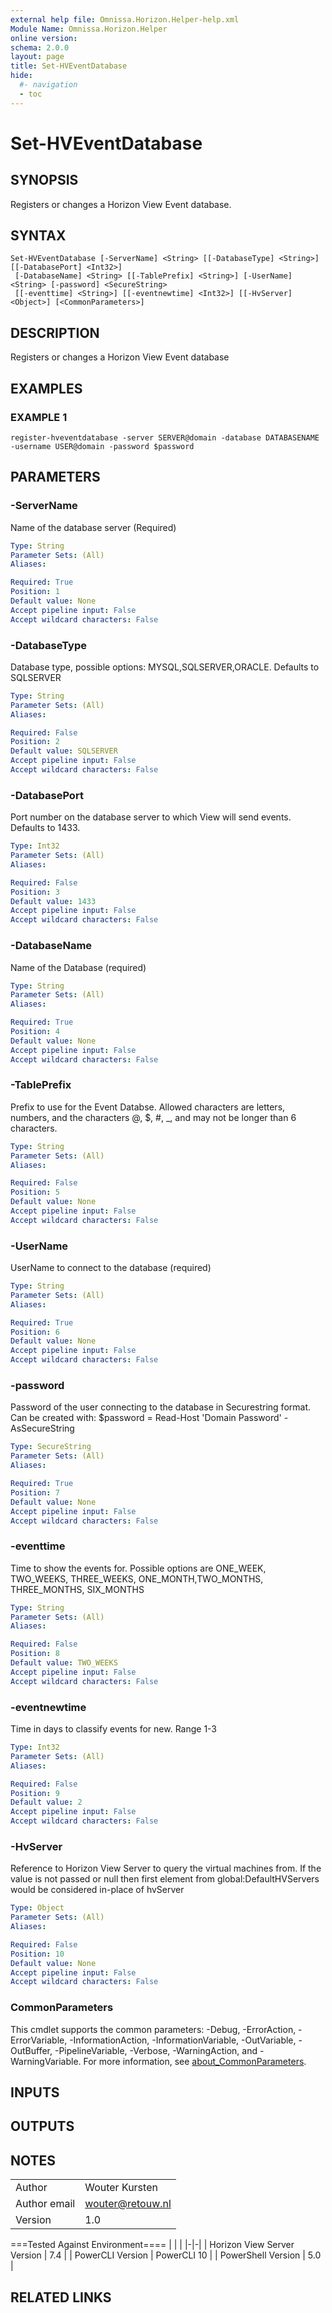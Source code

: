 ```yaml
---
external help file: Omnissa.Horizon.Helper-help.xml
Module Name: Omnissa.Horizon.Helper
online version:
schema: 2.0.0
layout: page
title: Set-HVEventDatabase
hide:
  #- navigation
  - toc
---
```


# Set-HVEventDatabase

## SYNOPSIS
Registers or changes a Horizon View Event database.

## SYNTAX

```
Set-HVEventDatabase [-ServerName] <String> [[-DatabaseType] <String>] [[-DatabasePort] <Int32>]
 [-DatabaseName] <String> [[-TablePrefix] <String>] [-UserName] <String> [-password] <SecureString>
 [[-eventtime] <String>] [[-eventnewtime] <Int32>] [[-HvServer] <Object>] [<CommonParameters>]
```

## DESCRIPTION
Registers or changes a Horizon View Event database

## EXAMPLES

### EXAMPLE 1
```
register-hveventdatabase -server SERVER@domain -database DATABASENAME -username USER@domain -password $password
```

## PARAMETERS

### -ServerName
Name of the database server (Required)

```yaml
Type: String
Parameter Sets: (All)
Aliases:

Required: True
Position: 1
Default value: None
Accept pipeline input: False
Accept wildcard characters: False
```

### -DatabaseType
Database type, possible options: MYSQL,SQLSERVER,ORACLE.
Defaults to SQLSERVER

```yaml
Type: String
Parameter Sets: (All)
Aliases:

Required: False
Position: 2
Default value: SQLSERVER
Accept pipeline input: False
Accept wildcard characters: False
```

### -DatabasePort
Port number on the database server to which View will send events.
Defaults to 1433.

```yaml
Type: Int32
Parameter Sets: (All)
Aliases:

Required: False
Position: 3
Default value: 1433
Accept pipeline input: False
Accept wildcard characters: False
```

### -DatabaseName
Name of the Database (required)

```yaml
Type: String
Parameter Sets: (All)
Aliases:

Required: True
Position: 4
Default value: None
Accept pipeline input: False
Accept wildcard characters: False
```

### -TablePrefix
Prefix to use for the Event Databse.
Allowed characters are letters, numbers, and the characters @, $, #,  _, and may not be longer than 6 characters.

```yaml
Type: String
Parameter Sets: (All)
Aliases:

Required: False
Position: 5
Default value: None
Accept pipeline input: False
Accept wildcard characters: False
```

### -UserName
UserName to connect to the database (required)

```yaml
Type: String
Parameter Sets: (All)
Aliases:

Required: True
Position: 6
Default value: None
Accept pipeline input: False
Accept wildcard characters: False
```

### -password
Password of the user connecting to the database in Securestring format.
Can be created with:  $password = Read-Host 'Domain Password' -AsSecureString

```yaml
Type: SecureString
Parameter Sets: (All)
Aliases:

Required: True
Position: 7
Default value: None
Accept pipeline input: False
Accept wildcard characters: False
```

### -eventtime
Time to show the events for.
Possible options are ONE_WEEK, TWO_WEEKS, THREE_WEEKS, ONE_MONTH,TWO_MONTHS, THREE_MONTHS, SIX_MONTHS

```yaml
Type: String
Parameter Sets: (All)
Aliases:

Required: False
Position: 8
Default value: TWO_WEEKS
Accept pipeline input: False
Accept wildcard characters: False
```

### -eventnewtime
Time in days to classify events for new.
Range 1-3

```yaml
Type: Int32
Parameter Sets: (All)
Aliases:

Required: False
Position: 9
Default value: 2
Accept pipeline input: False
Accept wildcard characters: False
```

### -HvServer
Reference to Horizon View Server to query the virtual machines from.
If the value is not passed or null then
first element from global:DefaultHVServers would be considered in-place of hvServer

```yaml
Type: Object
Parameter Sets: (All)
Aliases:

Required: False
Position: 10
Default value: None
Accept pipeline input: False
Accept wildcard characters: False
```

### CommonParameters
This cmdlet supports the common parameters: -Debug, -ErrorAction, -ErrorVariable, -InformationAction, -InformationVariable, -OutVariable, -OutBuffer, -PipelineVariable, -Verbose, -WarningAction, and -WarningVariable. For more information, see [about_CommonParameters](http://go.microsoft.com/fwlink/?LinkID=113216).

## INPUTS

## OUTPUTS

## NOTES
| | |
|-|-|
| Author | Wouter Kursten |
| Author email | wouter@retouw.nl |
| Version | 1.0 |

===Tested Against Environment====
| | |
|-|-|
| Horizon View Server Version | 7.4 |
| PowerCLI Version | PowerCLI 10 |
| PowerShell Version | 5.0 |

## RELATED LINKS

